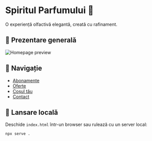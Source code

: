 # Spiritul Parfumului 🌸

O experiență olfactivă elegantă, creată cu rafinament.

## 📸 Prezentare generală

![Homepage preview](./assets/homepage-preview.png)

## 🔗 Navigație

- [Abonamente](pages/membership.html)
- [Oferte](pages/offers.html)
- [Coșul tău](pages/basket.html)
- [Contact](pages/contact.html)

## 🚀 Lansare locală

Deschide `index.html` într-un browser sau rulează cu un server local:
```bash
npx serve .
